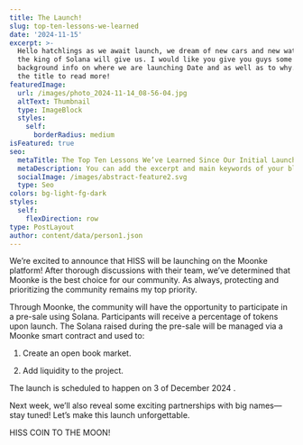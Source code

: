 ```yaml
---
title: The Launch!
slug: top-ten-lessons-we-learned
date: '2024-11-15'
excerpt: >-
  Hello hatchlings as we await launch, we dream of new cars and new watch's that
  the king of Solana will give us. I would like you give you guys some
  background info on where we are launching Date and as well as to why. Click
  the title to read more!
featuredImage:
  url: /images/photo_2024-11-14_08-56-04.jpg
  altText: Thumbnail
  type: ImageBlock
  styles:
    self:
      borderRadius: medium
isFeatured: true
seo:
  metaTitle: The Top Ten Lessons We’ve Learned Since Our Initial Launch
  metaDescription: You can add the excerpt and main keywords of your blog post here.
  socialImage: /images/abstract-feature2.svg
  type: Seo
colors: bg-light-fg-dark
styles:
  self:
    flexDirection: row
type: PostLayout
author: content/data/person1.json
---
```

We’re excited to announce that HISS will be launching on the Moonke platform! After thorough discussions with their team, we’ve determined that Moonke is the best choice for our community. As always, protecting and prioritizing the community remains my top priority.

Through Moonke, the community will have the opportunity to participate in a pre-sale using Solana. Participants will receive a percentage of tokens upon launch. The Solana raised during the pre-sale will be managed via a Moonke smart contract and used to:

1.  Create an open book market.

2.  Add liquidity to the project.

The launch is scheduled to happen on 3 of December 2024 .

Next week, we’ll also reveal some exciting partnerships with big names—stay tuned! Let’s make this launch unforgettable.

HISS COIN TO THE MOON!
